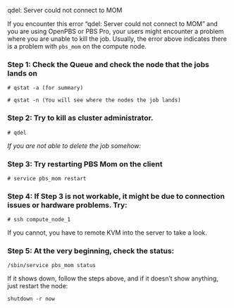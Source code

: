 qdel: Server could not connect to MOM

If you encounter this error “qdel: Server could not connect to MOM” and you are using OpenPBS or PBS Pro, your users might encounter a problem where you are unable to kill the job. Usually, the error above indicates there is a problem with `pbs_mom` on the compute node.

### Step 1: Check the Queue and check the node that the jobs lands on

```
# qstat -a (for summary)

# qstat -n (You will see where the nodes the job lands)
```

### Step 2: Try to kill as cluster administrator.

```
# qdel
```

*If you are not able to delete the job somehow:*

### Step 3: Try restarting PBS Mom on the client

```
# service pbs_mom restart
```

### Step 4: If Step 3 is not workable, it might be due to connection issues or hardware problems. Try:

```
# ssh compute_node_1
```

If you cannot, you have to remote KVM into the server to take a look.

### Step 5: At the very beginning, check the status:

```
/sbin/service pbs_mom status
```

If it shows down, follow the steps above, and if it doesn’t show anything, just restart the node:

```
shutdown -r now
```
